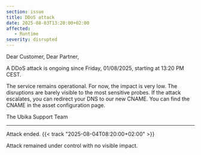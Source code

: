 ```yaml
---
section: issue
title: DDoS attack
date: 2025-08-03T13:20:00+02:00
affected:
   - Runtime
severity: disrupted
---
```

Dear Customer, Dear Partner,

A DDoS attack is ongoing since Friday, 01/08/2025, starting at 13:20 PM CEST.

The service remains operational. For now, the impact is very low. The disruptions are barely visible to the most sensitive probes.
If the attack escalates, you can redirect your DNS to our new CNAME. You can find the CNAME in the asset configuration page.



The Ubika Support Team

---

Attack ended. {{< track "2025-08-04T08:20:00+02:00" >}}

Attack remained under control with no visible impact.

